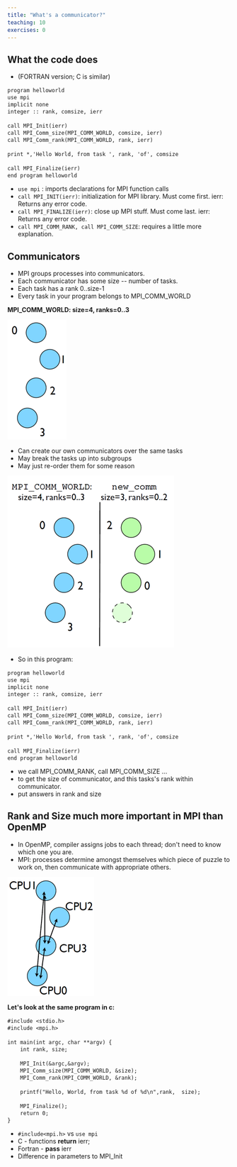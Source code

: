 ```yaml
---
title: "What's a communicator?"
teaching: 10
exercises: 0
---
```


## What the code does
- (FORTRAN version; C is similar)

```
program helloworld
use mpi
implicit none
integer :: rank, comsize, ierr

call MPI_Init(ierr)
call MPI_Comm_size(MPI_COMM_WORLD, comsize, ierr)
call MPI_Comm_rank(MPI_COMM_WORLD, rank, ierr)

print *,'Hello World, from task ', rank, 'of', comsize

call MPI_Finalize(ierr)
end program helloworld

```

- `use mpi` : imports declarations for MPI function calls
- `call MPI_INIT(ierr)`: initialization for MPI library. Must come first. ierr: Returns any error code.
- `call MPI_FINALIZE(ierr)`: close up MPI stuff. Must come last. ierr: Returns any error code.
- `call MPI_COMM_RANK, call MPI_COMM_SIZE`: requires a little more explanation.

## Communicators
- MPI groups processes into communicators.
- Each communicator has some size -- number of tasks.
- Each task has a rank 0..size-1
- Every task in your program belongs to MPI\_COMM\_WORLD

**MPI\_COMM\_WORLD: size=4, ranks=0..3**

![MPI_Comm_world: size=4, ranks=0..3](../fig/Communicators_1.png)

- Can create our own communicators over the same tasks
- May break the tasks up into subgroups
- May just re-order them for some reason

![New communicators](../fig/Communicators_2.png)

- So in this program:

```
program helloworld
use mpi
implicit none
integer :: rank, comsize, ierr

call MPI_Init(ierr)
call MPI_Comm_size(MPI_COMM_WORLD, comsize, ierr)
call MPI_Comm_rank(MPI_COMM_WORLD, rank, ierr)

print *,'Hello World, from task ', rank, 'of', comsize

call MPI_Finalize(ierr)
end program helloworld

```

- we call MPI\_COMM\_RANK, call MPI\_COMM\_SIZE ...
- to get the size of communicator, and this tasks's rank within communicator.
- put answers in rank and size

## Rank and Size much more important in MPI than OpenMP
- In OpenMP, compiler assigns jobs to each thread; don't need to know which one you are.
- MPI: processes determine amongst themselves which piece of puzzle to work on, then communicate with appropriate others.

![Rank and Size much](../fig/message_passing.png)

**Let's look at the same program in c:**

```
#include <stdio.h>
#include <mpi.h>

int main(int argc, char **argv) {
    int rank, size;

    MPI_Init(&argc,&argv);
    MPI_Comm_size(MPI_COMM_WORLD, &size);
    MPI_Comm_rank(MPI_COMM_WORLD, &rank);

    printf("Hello, World, from task %d of %d\n",rank,  size);

    MPI_Finalize();
    return 0;
}
```

- `#include<mpi.h>` vs `use mpi`
- C - functions **return** ierr;
- Fortran - **pass** ierr
- Difference in parameters to MPI_Init

